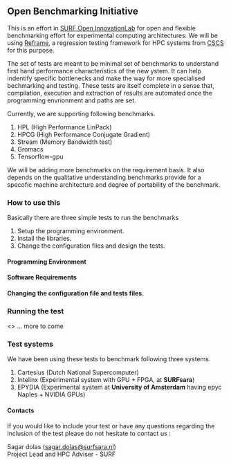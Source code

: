 ## Open Benchmarking Initiative 

This is an effort in [SURF Open InnovationLab](https://www.surf.nl/en/the-surf-cooperative/surf-open-innovation-lab) for open and flexible benchmarking effort for experimental computing architectures. We will be using [Reframe](https://github.com/eth-cscs/reframe), a regression testing framework for HPC systems from [CSCS](https://www.cscs.ch) for this purpose. 

The set of tests are meant to be minimal set of benchmarks to understand first hand performance characteristics of the new ystem. It can help indentify specific bottlenecks and make the way for more specialised bechmarking and testing. These tests are itself complete in a sense that, compilation, execution and extraction of results are automated once the programming envrionment and paths are set. 

Currently, we are supporting following benchmarks. 

1. HPL (High Performance LinPack)
2. HPCG (High Performance Conjugate Gradient)
3. Stream (Memory Bandwidth test)
4. Gromacs
5. Tensorflow-gpu

We will be adding more benchmarks on the requirement basis. It also depends on the qualitative understanding benchmarks provide for a specofic machine architecture and degree of portability of the benchmark. 

### How to use this

Basically there are three simple tests to run the benchmarks

1. Setup the programming environment. 
2. Install the libraries. 
3. Change the configuration files and design the tests.  

#### Programming Environment

#### Software Requirements

#### Changing the configuration file and tests files. 

### Running the test

<> ... more to come

### Test systems 

We have been using these tests to benchmark following three systems. 

1. Cartesius (Dutch National Supercomputer)
2. Intelinx (Experimental system with GPU + FPGA, at **SURFsara**)
3. EPYDIA (Experimental system at **University of Amsterdam** having epyc Naples + NVIDIA GPUs)

#### Contacts 

If you would like to include your test or have any questions regarding the inclusion of the test please do not hesitate to contact us : 

Sagar dolas (sagar.dolas@surfsara.nl)  
Project Lead and HPC Adviser - SURF
